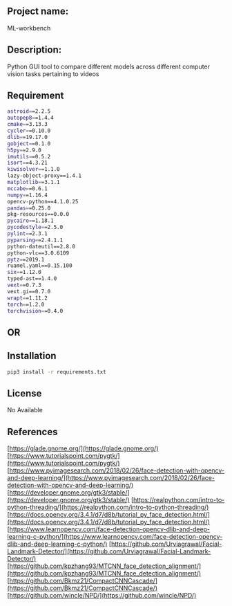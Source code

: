 ## Project name: 
   ML-workbench

## Description:
   Python GUI tool to compare different models across different computer vision tasks pertaining to videos

## Requirement
```bash
astroid==2.2.5
autopep8==1.4.4
cmake==3.13.3
cycler==0.10.0
dlib==19.17.0
gobject==0.1.0
h5py==2.9.0
imutils==0.5.2
isort==4.3.21
kiwisolver==1.1.0
lazy-object-proxy==1.4.1
matplotlib==3.1.1
mccabe==0.6.1
numpy==1.16.4
opencv-python==4.1.0.25
pandas==0.25.0
pkg-resources==0.0.0
pycairo==1.18.1
pycodestyle==2.5.0
pylint==2.3.1
pyparsing==2.4.1.1
python-dateutil==2.8.0
python-vlc==3.0.6109
pytz==2019.1
ruamel.yaml==0.15.100
six==1.12.0
typed-ast==1.4.0
vext==0.7.3
vext.gi==0.7.0
wrapt==1.11.2
torch==1.2.0
torchvision==0.4.0
```
## OR

## Installation
```bash
pip3 install -r requirements.txt
```

## License
No Available

## References
[https://glade.gnome.org/](https://glade.gnome.org/)
[https://www.tutorialspoint.com/pygtk/](https://www.tutorialspoint.com/pygtk/)
[https://www.pyimagesearch.com/2018/02/26/face-detection-with-opencv-and-deep-learning/](https://www.pyimagesearch.com/2018/02/26/face-detection-with-opencv-and-deep-learning/)
[https://developer.gnome.org/gtk3/stable/](https://developer.gnome.org/gtk3/stable/)
[https://realpython.com/intro-to-python-threading/](https://realpython.com/intro-to-python-threading/)
[https://docs.opencv.org/3.4.1/d7/d8b/tutorial_py_face_detection.html/](https://docs.opencv.org/3.4.1/d7/d8b/tutorial_py_face_detection.html/)
[https://www.learnopencv.com/face-detection-opencv-dlib-and-deep-learning-c-python/](https://www.learnopencv.com/face-detection-opencv-dlib-and-deep-learning-c-python/)
[https://github.com/Urviagrawal/Facial-Landmark-Detector/](https://github.com/Urviagrawal/Facial-Landmark-Detector/)
[https://github.com/kpzhang93/MTCNN_face_detection_alignment/](https://github.com/kpzhang93/MTCNN_face_detection_alignment/)
[https://github.com/Bkmz21/CompactCNNCascade/](https://github.com/Bkmz21/CompactCNNCascade/)
[https://github.com/wincle/NPD/](https://github.com/wincle/NPD/)

